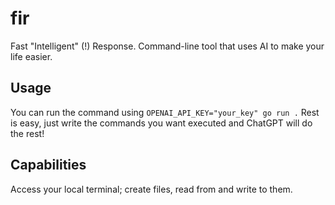 # fir
Fast "Intelligent" (!) Response. Command-line tool that uses AI to make your life easier. 

## Usage
You can run the command using `OPENAI_API_KEY="your_key" go run .`
Rest is easy, just write the commands you want executed and ChatGPT will do the rest!

## Capabilities
Access your local terminal; create files, read from and write to them.
